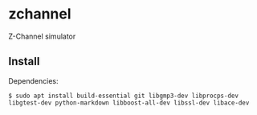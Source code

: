 # zchannel
Z-Channel simulator

## Install 

Dependencies:

```shell
$ sudo apt install build-essential git libgmp3-dev libprocps-dev libgtest-dev python-markdown libboost-all-dev libssl-dev libace-dev
```
